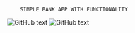         SIMPLE BANK APP WITH FUNCTIONALITY

![GitHub text](https://github.com/SeverusVape/SIMPLE-BANK-APP/blob/pic/Screenshot.png)
![GitHub text](https://github.com/SeverusVape/SIMPLE-BANK-APP/blob/pic/Screenshot.png)
